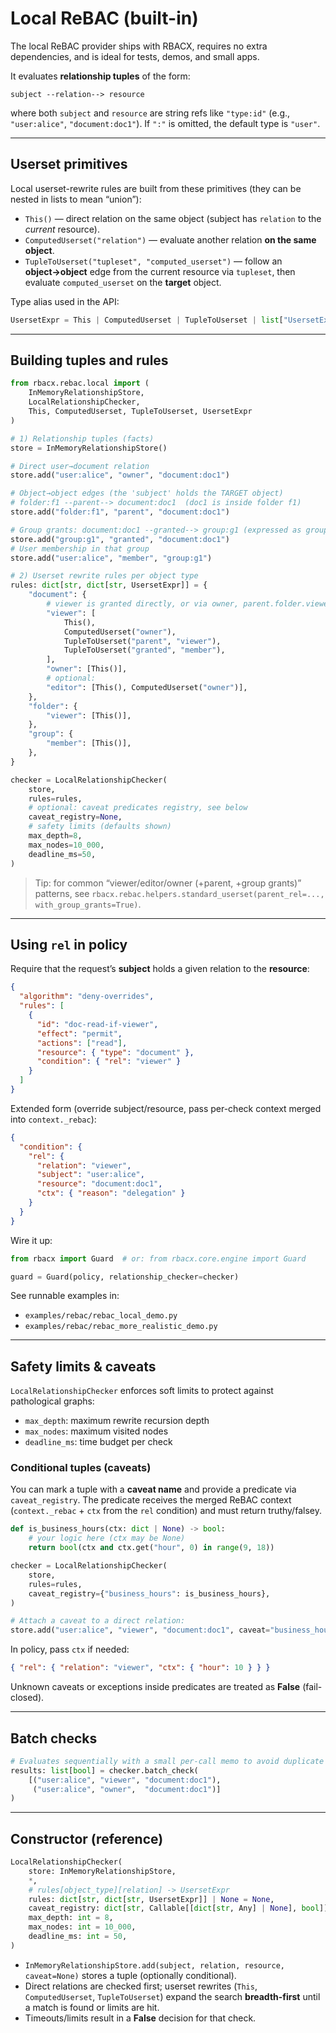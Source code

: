 # Local ReBAC (built-in)

The local ReBAC provider ships with RBACX, requires no extra dependencies, and is ideal for tests, demos, and small apps.

It evaluates **relationship tuples** of the form:

```
subject --relation--> resource
```

where both `subject` and `resource` are string refs like `"type:id"` (e.g., `"user:alice"`, `"document:doc1"`). If `":"` is omitted, the default type is `"user"`.

---

## Userset primitives

Local userset-rewrite rules are built from these primitives (they can be nested in lists to mean “union”):

* `This()` — direct relation on the same object (subject has `relation` to the *current* resource).
* `ComputedUserset("relation")` — evaluate another relation **on the same object**.
* `TupleToUserset("tupleset", "computed_userset")` — follow an **object→object** edge from the current resource via `tupleset`, then evaluate `computed_userset` on the **target** object.

Type alias used in the API:

```python
UsersetExpr = This | ComputedUserset | TupleToUserset | list["UsersetExpr"]
```

---

## Building tuples and rules

```python
from rbacx.rebac.local import (
    InMemoryRelationshipStore,
    LocalRelationshipChecker,
    This, ComputedUserset, TupleToUserset, UsersetExpr
)

# 1) Relationship tuples (facts)
store = InMemoryRelationshipStore()

# Direct user→document relation
store.add("user:alice", "owner", "document:doc1")

# Object→object edges (the 'subject' holds the TARGET object)
# folder:f1 --parent--> document:doc1  (doc1 is inside folder f1)
store.add("folder:f1", "parent", "document:doc1")

# Group grants: document:doc1 --granted--> group:g1 (expressed as group:g1 'granted' document:doc1)
store.add("group:g1", "granted", "document:doc1")
# User membership in that group
store.add("user:alice", "member", "group:g1")

# 2) Userset rewrite rules per object type
rules: dict[str, dict[str, UsersetExpr]] = {
    "document": {
        # viewer is granted directly, or via owner, parent.folder.viewer, or group grants
        "viewer": [
            This(),
            ComputedUserset("owner"),
            TupleToUserset("parent", "viewer"),
            TupleToUserset("granted", "member"),
        ],
        "owner": [This()],
        # optional:
        "editor": [This(), ComputedUserset("owner")],
    },
    "folder": {
        "viewer": [This()],
    },
    "group": {
        "member": [This()],
    },
}

checker = LocalRelationshipChecker(
    store,
    rules=rules,
    # optional: caveat predicates registry, see below
    caveat_registry=None,
    # safety limits (defaults shown)
    max_depth=8,
    max_nodes=10_000,
    deadline_ms=50,
)
```

> Tip: for common “viewer/editor/owner (+parent, +group grants)” patterns, see `rbacx.rebac.helpers.standard_userset(parent_rel=..., with_group_grants=True)`.

---

## Using `rel` in policy

Require that the request’s **subject** holds a given relation to the **resource**:

```json
{
  "algorithm": "deny-overrides",
  "rules": [
    {
      "id": "doc-read-if-viewer",
      "effect": "permit",
      "actions": ["read"],
      "resource": { "type": "document" },
      "condition": { "rel": "viewer" }
    }
  ]
}
```

Extended form (override subject/resource, pass per-check context merged into `context._rebac`):

```json
{
  "condition": {
    "rel": {
      "relation": "viewer",
      "subject": "user:alice",
      "resource": "document:doc1",
      "ctx": { "reason": "delegation" }
    }
  }
}
```

Wire it up:

```python
from rbacx import Guard  # or: from rbacx.core.engine import Guard

guard = Guard(policy, relationship_checker=checker)
```

See runnable examples in:

* `examples/rebac/rebac_local_demo.py`
* `examples/rebac/rebac_more_realistic_demo.py`

---

## Safety limits & caveats

`LocalRelationshipChecker` enforces soft limits to protect against pathological graphs:

* `max_depth`: maximum rewrite recursion depth
* `max_nodes`: maximum visited nodes
* `deadline_ms`: time budget per check

### Conditional tuples (caveats)

You can mark a tuple with a **caveat name** and provide a predicate via `caveat_registry`. The predicate receives the merged ReBAC context (`context._rebac` + `ctx` from the `rel` condition) and must return truthy/falsey.

```python
def is_business_hours(ctx: dict | None) -> bool:
    # your logic here (ctx may be None)
    return bool(ctx and ctx.get("hour", 0) in range(9, 18))

checker = LocalRelationshipChecker(
    store,
    rules=rules,
    caveat_registry={"business_hours": is_business_hours},
)

# Attach a caveat to a direct relation:
store.add("user:alice", "viewer", "document:doc1", caveat="business_hours")
```

In policy, pass `ctx` if needed:

```json
{ "rel": { "relation": "viewer", "ctx": { "hour": 10 } } }
```

Unknown caveats or exceptions inside predicates are treated as **False** (fail-closed).

---

## Batch checks

```python
# Evaluates sequentially with a small per-call memo to avoid duplicate work.
results: list[bool] = checker.batch_check(
    [("user:alice", "viewer", "document:doc1"),
     ("user:alice", "owner",  "document:doc1")]
)
```

---

## Constructor (reference)

```python
LocalRelationshipChecker(
    store: InMemoryRelationshipStore,
    *,
    # rules[object_type][relation] -> UsersetExpr
    rules: dict[str, dict[str, UsersetExpr]] | None = None,
    caveat_registry: dict[str, Callable[[dict[str, Any] | None], bool]] | None = None,
    max_depth: int = 8,
    max_nodes: int = 10_000,
    deadline_ms: int = 50,
)
```

* `InMemoryRelationshipStore.add(subject, relation, resource, caveat=None)` stores a tuple (optionally conditional).
* Direct relations are checked first; userset rewrites (`This`, `ComputedUserset`, `TupleToUserset`) expand the search **breadth-first** until a match is found or limits are hit.
* Timeouts/limits result in a **False** decision for that check.
